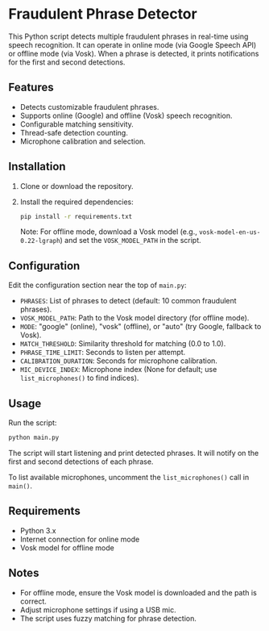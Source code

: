 # Fraudulent Phrase Detector

This Python script detects multiple fraudulent phrases in real-time using speech recognition. It can operate in online mode (via Google Speech API) or offline mode (via Vosk). When a phrase is detected, it prints notifications for the first and second detections.

## Features

- Detects customizable fraudulent phrases.
- Supports online (Google) and offline (Vosk) speech recognition.
- Configurable matching sensitivity.
- Thread-safe detection counting.
- Microphone calibration and selection.

## Installation

1. Clone or download the repository.
2. Install the required dependencies:

   ```bash
   pip install -r requirements.txt
   ```

   Note: For offline mode, download a Vosk model (e.g., `vosk-model-en-us-0.22-lgraph`) and set the `VOSK_MODEL_PATH` in the script.

## Configuration

Edit the configuration section near the top of `main.py`:

- `PHRASES`: List of phrases to detect (default: 10 common fraudulent phrases).
- `VOSK_MODEL_PATH`: Path to the Vosk model directory (for offline mode).
- `MODE`: "google" (online), "vosk" (offline), or "auto" (try Google, fallback to Vosk).
- `MATCH_THRESHOLD`: Similarity threshold for matching (0.0 to 1.0).
- `PHRASE_TIME_LIMIT`: Seconds to listen per attempt.
- `CALIBRATION_DURATION`: Seconds for microphone calibration.
- `MIC_DEVICE_INDEX`: Microphone index (None for default; use `list_microphones()` to find indices).

## Usage

Run the script:

```bash
python main.py
```

The script will start listening and print detected phrases. It will notify on the first and second detections of each phrase.

To list available microphones, uncomment the `list_microphones()` call in `main()`.

## Requirements

- Python 3.x
- Internet connection for online mode
- Vosk model for offline mode

## Notes

- For offline mode, ensure the Vosk model is downloaded and the path is correct.
- Adjust microphone settings if using a USB mic.
- The script uses fuzzy matching for phrase detection.
